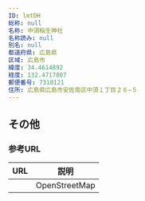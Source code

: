 ```yaml
---
ID: lmtDH
総称: null
名称: 中須稲生神社
名称読み: null
別名: null
都道府県: 広島県
区域: 広島市
緯度: 34.4614892
経度: 132.4717807
郵便番号: 7310121
住所: 広島県広島市安佐南区中須１丁目２６−５
---
```


## その他

### 参考URL

| URL | 説明          |
| --- | ------------- |
|     | OpenStreetMap |
